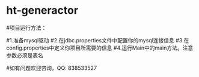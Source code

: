 # ht-generactor

#项目运行方法：

#1.准备mysql驱动
#2.在jdbc.properties文件中配置你的mysql连接信息
#3.在config.properties中定义你项目所需要的信息
#4.运行Main中的main方法。注意参数必须是表名

#如有问题欢迎咨询，QQ: 838533527 

